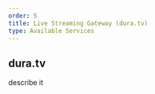 ```yaml
---
order: 5
title: Live Streaming Gateway (dura.tv)
type: Available Services
---
```


## dura.tv

describe it
